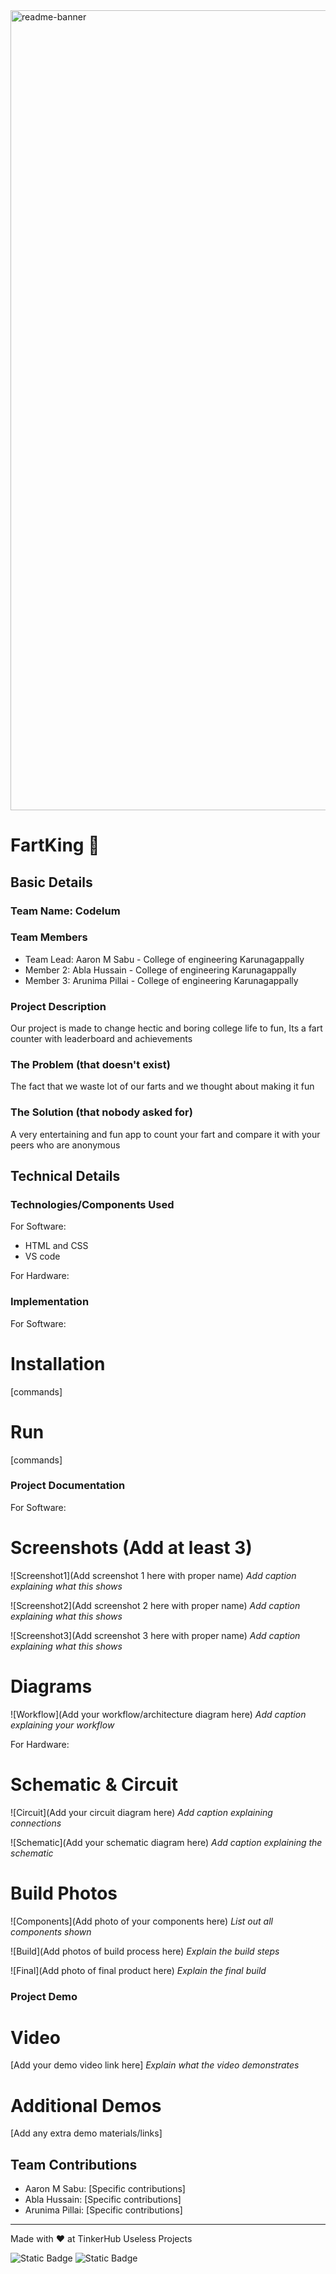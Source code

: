 <img width="1280" alt="readme-banner" src="https://github.com/user-attachments/assets/35332e92-44cb-425b-9dff-27bcf1023c6c">

# FartKing 🎯


## Basic Details
### Team Name: Codelum


### Team Members
- Team Lead: Aaron M Sabu - College of engineering Karunagappally
- Member 2: Abla Hussain -  College of engineering Karunagappally
- Member 3: Arunima Pillai - College of engineering Karunagappally

### Project Description
Our project is made to change hectic and boring college life to fun, Its a fart counter with leaderboard and achievements

### The Problem (that doesn't exist)
The fact that we waste lot of our farts and we thought about making it fun

### The Solution (that nobody asked for)
A very entertaining and fun app to count your fart and compare it with your peers who are anonymous

## Technical Details
### Technologies/Components Used
For Software:
- HTML and CSS
- VS code

For Hardware:

### Implementation
For Software: 
# Installation
[commands]

# Run
[commands]

### Project Documentation
For Software:

# Screenshots (Add at least 3)
![Screenshot1](Add screenshot 1 here with proper name)
*Add caption explaining what this shows*

![Screenshot2](Add screenshot 2 here with proper name)
*Add caption explaining what this shows*

![Screenshot3](Add screenshot 3 here with proper name)
*Add caption explaining what this shows*

# Diagrams
![Workflow](Add your workflow/architecture diagram here)
*Add caption explaining your workflow*

For Hardware:

# Schematic & Circuit
![Circuit](Add your circuit diagram here)
*Add caption explaining connections*

![Schematic](Add your schematic diagram here)
*Add caption explaining the schematic*

# Build Photos
![Components](Add photo of your components here)
*List out all components shown*

![Build](Add photos of build process here)
*Explain the build steps*

![Final](Add photo of final product here)
*Explain the final build*

### Project Demo
# Video
[Add your demo video link here]
*Explain what the video demonstrates*

# Additional Demos
[Add any extra demo materials/links]

## Team Contributions
- Aaron M Sabu: [Specific contributions]
- Abla Hussain: [Specific contributions]
- Arunima Pillai: [Specific contributions]

---
Made with ❤️ at TinkerHub Useless Projects 

![Static Badge](https://img.shields.io/badge/TinkerHub-24?color=%23000000&link=https%3A%2F%2Fwww.tinkerhub.org%2F)
![Static Badge](https://img.shields.io/badge/UselessProject--24-24?link=https%3A%2F%2Fwww.tinkerhub.org%2Fevents%2FQ2Q1TQKX6Q%2FUseless%2520Projects)



